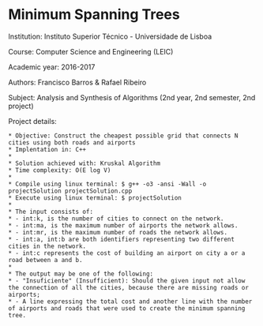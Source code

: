 # Minimum Spanning Trees

Institution: Instituto Superior Técnico - Universidade de Lisboa

Course: Computer Science and Engineering (LEIC)

Academic year: 2016-2017

Authors: Francisco Barros & Rafael Ribeiro

Subject: Analysis and Synthesis of Algorithms (2nd year, 2nd semester, 2nd project)

Project details:

	* Objective: Construct the cheapest possible grid that connects N cities using both roads and airports
	* Implentation in: C++  
	*
	* Solution achieved with: Kruskal Algorithm
	* Time complexity: O(E log V)
	*
	* Compile using linux terminal: $ g++ -o3 -ansi -Wall -o projectSolution projectSolution.cpp
	* Execute using linux terminal: $ projectSolution
	*
	* The input consists of:
	* - int:k, is the number of cities to connect on the network.
	* - int:ma, is the maximum number of airports the network allows.
	* - int:mr, is the maximum number of roads the network allows.
	* - int:a, int:b are both identifiers representing two different cities in the network.
	* - int:c represents the cost of building an airport on city a or a road between a and b.
	*
	* The output may be one of the following:
	* - "Insuficiente" (Insufficient): Should the given input not allow the connection of all the cities, because there are missing roads or airports;
	* - A line expressing the total cost and another line with the number of airports and roads that were used to create the minimum spanning tree.

